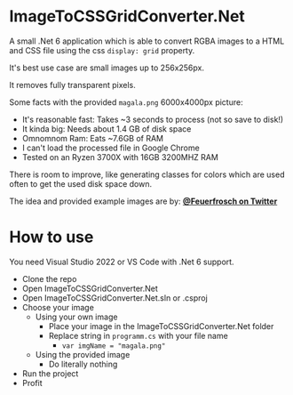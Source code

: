 
# ImageToCSSGridConverter.Net

A small .Net 6 application which is able to convert RGBA images to a HTML and CSS file using the css ``display: grid`` property.

It's best use case are small images up to 256x256px.

It removes fully transparent pixels.

Some facts with the provided ``magala.png`` 6000x4000px picture:
- It's reasonable fast: Takes ~3 seconds to process (not so save to disk!)
- It kinda big: Needs about 1.4 GB of disk space
- Omnomnom Ram: Eats ~7.6GB of RAM
- I can't load the processed file in Google Chrome
- Tested on an Ryzen 3700X with 16GB 3200MHZ RAM

There is room to improve, like generating classes for colors which are used often to get the used disk space down.

The idea and provided example images are by: **[@Feuerfrosch on Twitter](https://twitter.com/Feuerfrosch_art)**

# How to use
You need Visual Studio 2022 or VS Code with .Net 6 support.

- Clone the repo
- Open ImageToCSSGridConverter.Net
- Open ImageToCSSGridConverter.Net.sln or .csproj
- Choose your image
    - Using your own image
        - Place your image in the ImageToCSSGridConverter.Net folder
        - Replace string in ``programm.cs`` with your file name
            - ``var imgName = "magala.png"``
    - Using the provided image
        - Do literally nothing
- Run the project
- Profit
    

